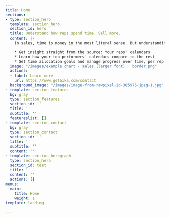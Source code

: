```yaml
---
title: Home
sections:
- type: section_hero
  template: section_hero
  section_id: hero
  title: Understand how reps spend time. Sell more.
  content: |-
    In sales, time is money in the most literal sense. But understanding how reps spend time is no easy task. With Aika, you:

    * Get insight straight from the source: Your reps' calendars
    * Learn how your top performers' calendars compare to the rest
    * Set time allocation goals and manage progress over time, per rep and team-wide
  image: "/images/example chart - sales (larger font)   border.png"
  actions:
  - label: Learn more
    url: https://www.getaika.com/contact
  background_image: "/images/image-from-rawpixel-id-385975-jpeg-1.jpg"
- template: section_features
  bg: gray
  type: section_features
  section_id: ''
  title: ''
  subtitle: ''
  featureslist: []
- template: section_contact
  bg: gray
  type: section_contact
  section_id: ''
  title: ''
  subtitle: ''
  content: ''
- template: section_herograph
  type: section_hero
  section_id: test
  title: ''
  content: ''
  actions: []
menus:
  main:
    title: Home
    weight: 1
template: landing

---
```

